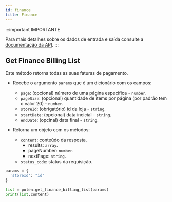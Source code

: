 ```yaml
---
id: finance
title: Finance
---
```

:::important IMPORTANTE

Para mais detalhes sobre os dados de entrada e saída consulte a [documentação da API](/api-reference).
:::

## Get Finance Billing List
Este método retorna todas as suas faturas de pagamento.

- Recebe o argumento `params` que é um dicionário com os campos:
    - `page`: (opcional) número de uma página especifica - `number`.
    - `pageSize`: (opcional) quantidade de items por página (por padrão tem o valor 20) - `number`.
    - `storeId`: (obrigatório) id da loja - `string`.
    - `startDate`: (opcional) data incicial - `string`.
    - `endDate`: (opcinal) data final - `string`.

- Retorna um objeto com os métodos:
    - `content`: conteúdo da resposta.
        - results: `array`.
        - pageNumber: `number`.
        - nextPage: `string`.
    - `status_code`: status da requisição.
```python
params = {
  'storeId': "id"
}

list = polen.get_finance_billing_list(params)
print(list.content)
```